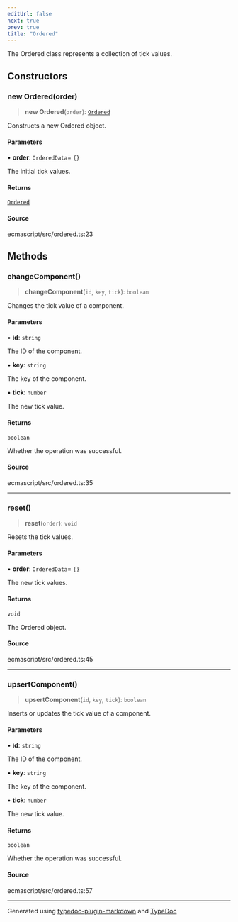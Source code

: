 ```yaml
---
editUrl: false
next: true
prev: true
title: "Ordered"
---
```


The Ordered class represents a collection of tick values.

## Constructors

### new Ordered(order)

> **new Ordered**(`order`): [`Ordered`](/api/classes/ordered/)

Constructs a new Ordered object.

#### Parameters

• **order**: `OrderedData`= `{}`

The initial tick values.

#### Returns

[`Ordered`](/api/classes/ordered/)

#### Source

ecmascript/src/ordered.ts:23

## Methods

### changeComponent()

> **changeComponent**(`id`, `key`, `tick`): `boolean`

Changes the tick value of a component.

#### Parameters

• **id**: `string`

The ID of the component.

• **key**: `string`

The key of the component.

• **tick**: `number`

The new tick value.

#### Returns

`boolean`

Whether the operation was successful.

#### Source

ecmascript/src/ordered.ts:35

***

### reset()

> **reset**(`order`): `void`

Resets the tick values.

#### Parameters

• **order**: `OrderedData`= `{}`

The new tick values.

#### Returns

`void`

The Ordered object.

#### Source

ecmascript/src/ordered.ts:45

***

### upsertComponent()

> **upsertComponent**(`id`, `key`, `tick`): `boolean`

Inserts or updates the tick value of a component.

#### Parameters

• **id**: `string`

The ID of the component.

• **key**: `string`

The key of the component.

• **tick**: `number`

The new tick value.

#### Returns

`boolean`

Whether the operation was successful.

#### Source

ecmascript/src/ordered.ts:57

***

Generated using [typedoc-plugin-markdown](https://www.npmjs.com/package/typedoc-plugin-markdown) and [TypeDoc](https://typedoc.org/)
